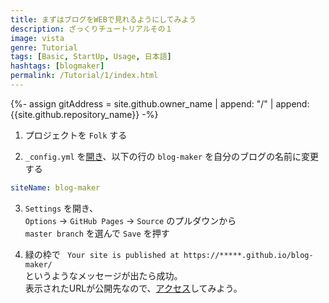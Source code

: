 ```yaml
---
title: まずはブログをWEBで見れるようにしてみよう
description: ざっくりチュートリアルその１
image: vista
genre: Tutorial
tags: [Basic, StartUp, Usage, 日本語]
hashtags: [blogmaker]
permalink: /Tutorial/1/index.html
---
```

{%- assign gitAddress = site.github.owner_name | append: "/" | append: {{site.github.repository_name}} -%}

1. プロジェクトを `Folk` する

2. `_config.yml` を[開き](//github.com/{{gitAddress}}/blob/master/_config.yml)、以下の行の `blog-maker` を自分のブログの名前に変更する
```yml
siteName: blog-maker
```

3. `Settings` を開き、<br>
`Options` -> `GitHub Pages` -> `Source` のプルダウンから<br>
`master branch` を選んで `Save` を押す

4. 緑の枠で ` Your site is published at https://*****.github.io/blog-maker/`<br>
というようなメッセージが出たら成功。<br>
表示されたURLが公開先なので、[アクセス](//{{site.github.owner_name}}.github.io/blog-maker/)してみよう。
